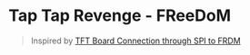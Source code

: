 # Tap Tap Revenge - FReeDoM

> Inspired by [TFT Board Connection through SPI to FRDM](https://confluence.cornell.edu/pages/viewpage.action?pageId=357447003)
